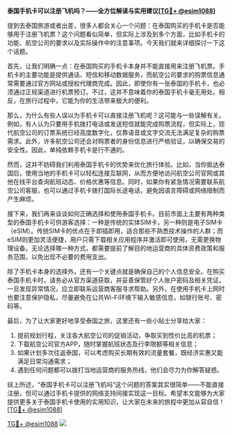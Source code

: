 **泰国手机卡可以注册飞机吗？——全方位解读与实用建议[[TG💪+ @esim1088](https://t.me/s/esim1088)]**

提到去泰国旅游或者出差，很多人都会关心一个问题：在泰国购买的手机卡是否能够用于注册飞机票？这个问题看似简单，但实际上涉及到多个方面，比如手机卡的功能、航空公司的要求以及实际操作中的注意事项。今天我们就来详细探讨一下这个话题。

首先，让我们明确一点：在泰国购买的手机卡本身并不能直接用来注册飞机票。手机卡的主要功能是提供通话、短信和移动数据服务，而航空公司要求的购票信息通常需要通过官方网站或授权代理商完成。因此，即使你有一张泰国的手机卡，也必须通过正规渠道进行机票预订。不过，这并不意味着你的泰国手机卡毫无用处。相反，在旅行过程中，它能为你的生活带来极大的便利。

那么，为什么有些人误以为手机卡可以直接注册飞机呢？这可能与一些误解有关。例如，有人认为只要用手机拨打电话或发送短信就能完成购票流程，但实际上，现代航空公司的订票系统已经高度数字化，仅靠语音或文字交流无法满足复杂的购票需求。此外，许多航空公司还会对购票者的身份信息进行严格验证，以确保交易的安全性。因此，单纯依赖手机卡是行不通的。

然而，这并不妨碍我们利用泰国手机卡的优势来优化旅行体验。比如，当你抵达泰国后，使用当地的手机卡可以轻松连接互联网，从而方便地访问航空公司官网或其他在线平台查询航班动态、价格优惠等信息。同时，如果你有紧急情况需要联系航空公司客服，也可以通过手机卡拨打国际长途电话，避免因语言障碍或网络限制而产生麻烦。

接下来，我们再来谈谈如何正确选择和使用泰国手机卡。目前市面上主要有两种类型的泰国手机卡可供游客选择：一种是传统的实体SIM卡，另一种则是电子SIM卡（eSIM）。传统SIM卡的优点在于即插即用，适合那些不熟悉技术操作的人群；而eSIM则更加灵活便捷，用户只需下载相关应用程序并激活即可使用，无需更换物理设备。无论选择哪一种方式，都需要提前了解目的地运营商的具体资费政策和服务范围，以免出现不必要的费用支出。

除了手机卡本身的选择外，还有一个关键点就是确保自己的个人信息安全。在购买泰国手机卡时，请务必从官方渠道获取，并妥善保管好个人账户密码及相关凭证。一旦发现异常情况，应立即联系运营商客服寻求帮助。另外，在使用手机卡上网时也要注意保护隐私，尽量避免在公共Wi-Fi环境下输入敏感信息，如银行账号、密码等。

最后，为了让大家更好地享受泰国之旅，这里还有一些小贴士分享给大家：

1. 提前规划行程，关注各大航空公司的促销活动，争取买到性价比高的机票；
2. 下载航空公司官方APP，随时掌握航班状态及行李限额等相关信息；
3. 如果计划多次往返泰国，可以考虑购买长期有效的流量套餐，既经济实惠又能满足日常沟通需求；
4. 遇到任何问题都可以拨打当地运营商的服务热线，他们会尽力为你解答疑惑。

综上所述，“泰国手机卡可以注册飞机吗”这个问题的答案其实很简单——不能直接注册，但可以通过手机卡提供的网络支持间接实现这一目标。希望本文能够为大家提供更多关于泰国手机卡使用的实用知识，让大家在未来的旅程中更加从容自信！[[TG💪+ @esim1088](https://t.me/s/esim1088)]

[TG💪+ @esim1088](https://t.me/s/esim1088) ![](https://i.postimg.cc/4NQfJmqS/Snipaste-2025-05-13-00-14-12.png)